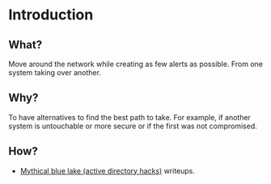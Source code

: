 # Introduction

## What?

Move around the network while creating as few alerts as possible. From one system taking over another.

## Why?

To have alternatives to find the best path to take. For example, if another system is untouchable or more secure or if the first was 
not compromised.

## How?

* [Mythical blue lake (active directory hacks)](red-ad:docs/pivot/README) writeups.

